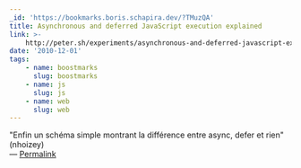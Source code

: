 ```yaml
---
_id: 'https://bookmarks.boris.schapira.dev/?TMuzQA'
title: Asynchronous and deferred JavaScript execution explained
link: >-
    http://peter.sh/experiments/asynchronous-and-deferred-javascript-execution-explained
date: '2010-12-01'
tags:
    - name: boostmarks
      slug: boostmarks
    - name: js
      slug: js
    - name: web
      slug: web
---
```


&quot;Enfin un schéma simple montrant la différence entre async, defer et
rien&quot; (nhoizey) <br>&#8212;
<a href="https://bookmarks.boris.schapira.dev/?TMuzQA" title="Permalink">Permalink</a>
